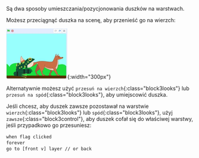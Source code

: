 Są dwa sposoby umieszczania/pozycjonowania duszków na warstwach.

Możesz przeciągnąć duszka na scenę, aby przenieść go na wierzch:

![Przeciągnięcie duszka na scenę, aby przenieść go na wierzch, a następnie przeciągnięcie innego duszka na scenę, aby teraz tego przenieść go na wierzch.](images/drag-sprite-change-layers.gif){:width="300px"}

Alternatywnie możesz użyć `przesuń na wierzch`{:class="block3looks"} lub `przesuń na spód`{:class="block3looks"}, aby umiejscowić duszka.

Jeśli chcesz, aby duszek zawsze pozostawał na warstwie `wierzch`{:class="block3looks"} lub `spód`{:class="block3looks"}, użyj `zawsze`{:class="block3control"}, aby duszek cofał się do właściwej warstwy, jeśli przypadkowo go przesuniesz:

```blocks3
when flag clicked
forever
go to [front v] layer // or back
```
